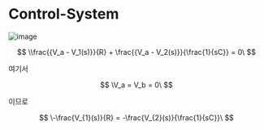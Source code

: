 # Control-System  

![image](https://github.com/kangjunhyeong/Control-System/assets/144297425/91330f69-fd4c-45f6-a0ad-4c7e6758de5f)  

$$
\\frac{{V_a - V_1(s)}}{R} + \frac{{V_a - V_2(s)}}{\frac{1}{sC}} = 0\
$$

여기서 

$$
\V_a = V_b = 0\
$$

이므로

$$
\-\frac{V_{1}(s)}{R} = -\frac{V_{2}(s)}{\frac{1}{sC}}\
$$
